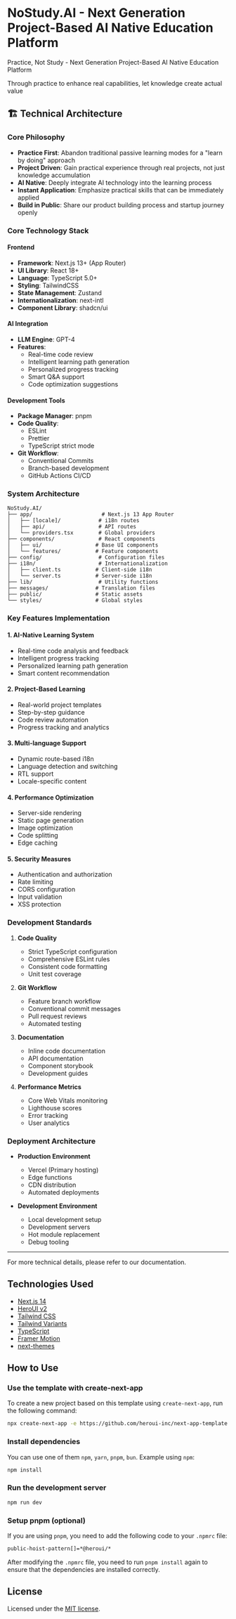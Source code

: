 # NoStudy.AI - Next Generation Project-Based AI Native Education Platform

Practice, Not Study - Next Generation Project-Based AI Native Education Platform

Through practice to enhance real capabilities, let knowledge create actual value

## 🏗 Technical Architecture

### Core Philosophy

- **Practice First**: Abandon traditional passive learning modes for a "learn by doing" approach
- **Project Driven**: Gain practical experience through real projects, not just knowledge accumulation
- **AI Native**: Deeply integrate AI technology into the learning process
- **Instant Application**: Emphasize practical skills that can be immediately applied
- **Build in Public**: Share our product building process and startup journey openly

### Core Technology Stack

#### Frontend
- **Framework**: Next.js 13+ (App Router)
- **UI Library**: React 18+
- **Language**: TypeScript 5.0+
- **Styling**: TailwindCSS
- **State Management**: Zustand
- **Internationalization**: next-intl
- **Component Library**: shadcn/ui

#### AI Integration
- **LLM Engine**: GPT-4
- **Features**:
  - Real-time code review
  - Intelligent learning path generation
  - Personalized progress tracking
  - Smart Q&A support
  - Code optimization suggestions

#### Development Tools
- **Package Manager**: pnpm
- **Code Quality**:
  - ESLint
  - Prettier
  - TypeScript strict mode
- **Git Workflow**:
  - Conventional Commits
  - Branch-based development
  - GitHub Actions CI/CD

### System Architecture

```
NoStudy.AI/
├── app/                      # Next.js 13 App Router
│   ├── [locale]/            # i18n routes
│   ├── api/                 # API routes
│   └── providers.tsx        # Global providers
├── components/              # React components
│   ├── ui/                 # Base UI components
│   └── features/           # Feature components
├── config/                  # Configuration files
├── i18n/                    # Internationalization
│   ├── client.ts           # Client-side i18n
│   └── server.ts           # Server-side i18n
├── lib/                     # Utility functions
├── messages/               # Translation files
├── public/                 # Static assets
└── styles/                 # Global styles
```

### Key Features Implementation

#### 1. AI-Native Learning System
- Real-time code analysis and feedback
- Intelligent progress tracking
- Personalized learning path generation
- Smart content recommendation

#### 2. Project-Based Learning
- Real-world project templates
- Step-by-step guidance
- Code review automation
- Progress tracking and analytics

#### 3. Multi-language Support
- Dynamic route-based i18n
- Language detection and switching
- RTL support
- Locale-specific content

#### 4. Performance Optimization
- Server-side rendering
- Static page generation
- Image optimization
- Code splitting
- Edge caching

#### 5. Security Measures
- Authentication and authorization
- Rate limiting
- CORS configuration
- Input validation
- XSS protection

### Development Standards

1. **Code Quality**
   - Strict TypeScript configuration
   - Comprehensive ESLint rules
   - Consistent code formatting
   - Unit test coverage

2. **Git Workflow**
   - Feature branch workflow
   - Conventional commit messages
   - Pull request reviews
   - Automated testing

3. **Documentation**
   - Inline code documentation
   - API documentation
   - Component storybook
   - Development guides

4. **Performance Metrics**
   - Core Web Vitals monitoring
   - Lighthouse scores
   - Error tracking
   - User analytics

### Deployment Architecture

- **Production Environment**
  - Vercel (Primary hosting)
  - Edge functions
  - CDN distribution
  - Automated deployments

- **Development Environment**
  - Local development setup
  - Development servers
  - Hot module replacement
  - Debug tooling

---

For more technical details, please refer to our documentation.

## Technologies Used

- [Next.js 14](https://nextjs.org/docs/getting-started)
- [HeroUI v2](https://heroui.com/)
- [Tailwind CSS](https://tailwindcss.com/)
- [Tailwind Variants](https://tailwind-variants.org)
- [TypeScript](https://www.typescriptlang.org/)
- [Framer Motion](https://www.framer.com/motion/)
- [next-themes](https://github.com/pacocoursey/next-themes)

## How to Use

### Use the template with create-next-app

To create a new project based on this template using `create-next-app`, run the following command:

```bash
npx create-next-app -e https://github.com/heroui-inc/next-app-template
```

### Install dependencies

You can use one of them `npm`, `yarn`, `pnpm`, `bun`. Example using `npm`:

```bash
npm install
```

### Run the development server

```bash
npm run dev
```

### Setup pnpm (optional)

If you are using `pnpm`, you need to add the following code to your `.npmrc` file:

```bash
public-hoist-pattern[]=*@heroui/*
```

After modifying the `.npmrc` file, you need to run `pnpm install` again to ensure that the dependencies are installed correctly.

## License

Licensed under the [MIT license](https://github.com/heroui-inc/next-app-template/blob/main/LICENSE).
